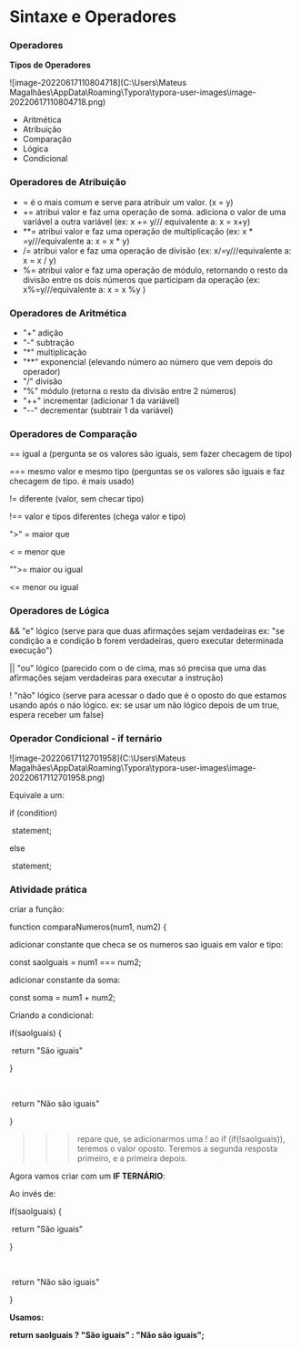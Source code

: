 # Sintaxe e Operadores

### Operadores

**Tipos de Operadores** 

![image-20220617110804718](C:\Users\Mateus Magalhães\AppData\Roaming\Typora\typora-user-images\image-20220617110804718.png)

* Aritmética
* Atribuição
* Comparação
* Lógica
* Condicional

### Operadores de Atribuição

* = é o mais comum e serve para atribuir um valor. (x = y)
* += atribui valor e faz uma operação de soma. adiciona o valor de uma variável a outra variável (ex: x += y/// equivalente a: x = x+y)
* **= atribui valor e faz uma operação de multiplicação (ex: x * =y///equivalente a: x = x * y)
* /= atribui valor e faz uma operação de divisão (ex: x/=y///equivalente a: x = x / y)
* %= atribui valor e faz uma operação de módulo, retornando o resto da divisão entre os dois números que participam da operação (ex: x%=y///equivalente a: x = x %y )

### Operadores de Aritmética

+ "+" adição
+ "-" subtração
+ "*" multiplicação
+ "**" exponencial (elevando número ao número que vem depois do operador)
+ "/" divisão
+ "%" módulo (retorna o resto da divisão entre 2 números)
+ "++" incrementar (adicionar 1 da variável)
+ "--" decrementar (subtrair 1 da variável)

### Operadores de Comparação

== igual a (pergunta se os valores são iguais, sem fazer checagem de tipo)

=== mesmo valor e mesmo tipo (perguntas se os valores são iguais e faz checagem de tipo. é mais usado)

!= diferente (valor, sem checar tipo)

!== valor e tipos diferentes (chega valor e tipo)

">" = maior que

< = menor que

"">= maior ou igual

<= menor ou igual

### Operadores de Lógica

&& "e" lógico (serve para que duas afirmações sejam verdadeiras ex: "se condição a e condição b forem verdadeiras, quero executar determinada execução")

|| "ou" lógico (parecido com o de cima, mas só precisa que uma das afirmações sejam verdadeiras para executar a instrução)

! "não" lógico (serve para acessar o dado que é o oposto do que estamos usando após o náo lógico. ex: se usar um não lógico depois de um true, espera receber um false)

### Operador Condicional - if ternário

![image-20220617112701958](C:\Users\Mateus Magalhães\AppData\Roaming\Typora\typora-user-images\image-20220617112701958.png)

Equivale a um:

if (condition)

​	statement;

else

​	statement;

### Atividade prática

criar a função:

function comparaNumeros(num1, num2) {

adicionar constante que checa se os numeros sao iguais em valor e tipo:

const saoIguais = num1 === num2;

adicionar constante da soma:

const soma = num1 + num2;

Criando a condicional:

if(saoIguais) {

​	return "São iguais"

}

​	

​	return "Não são iguais"

}

> > > repare que, se adicionarmos uma ! ao if (if(!saoIguais)), teremos o valor oposto. Teremos a segunda resposta primeiro, e a primeira depois.

Agora vamos criar com um **IF TERNÁRIO**:

Ao invés de:

if(saoIguais) {

​	return "São iguais"

}

​	

​	return "Não são iguais"

}

**Usamos:**

**return saoIguais ? "São iguais" : "Não são iguais";**
